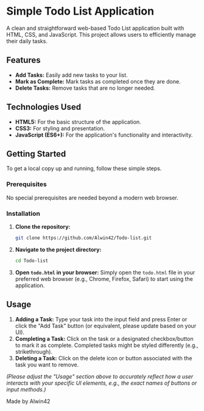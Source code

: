 # Simple Todo List Application

A clean and straightforward web-based Todo List application built with HTML, CSS, and JavaScript. This project allows users to efficiently manage their daily tasks.

## Features

* **Add Tasks:** Easily add new tasks to your list.
* **Mark as Complete:** Mark tasks as completed once they are done.
* **Delete Tasks:** Remove tasks that are no longer needed.


## Technologies Used

* **HTML5:** For the basic structure of the application.
* **CSS3:** For styling and presentation.
* **JavaScript (ES6+):** For the application's functionality and interactivity.

## Getting Started

To get a local copy up and running, follow these simple steps.

### Prerequisites

No special prerequisites are needed beyond a modern web browser.

### Installation

1.  **Clone the repository:**
    ```bash
    git clone https://github.com/Alwin42/Todo-list.git
    ```
2.  **Navigate to the project directory:**
    ```bash
    cd Todo-list
    ```
3.  **Open `todo.html` in your browser:**
    Simply open the `todo.html` file in your preferred web browser (e.g., Chrome, Firefox, Safari) to start using the application.

## Usage

1.  **Adding a Task:** Type your task into the input field and press Enter or click the "Add Task" button (or equivalent, please update based on your UI).
2.  **Completing a Task:** Click on the task or a designated checkbox/button to mark it as complete. Completed tasks might be styled differently (e.g., strikethrough).
3.  **Deleting a Task:** Click on the delete icon or button associated with the task you want to remove.

*(Please adjust the "Usage" section above to accurately reflect how a user interacts with your specific UI elements, e.g., the exact names of buttons or input methods.)*



Made by Alwin42